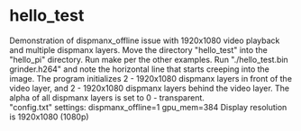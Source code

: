 # hello_test
Demonstration of dispmanx_offline issue with 1920x1080 video playback and multiple dispmanx layers.
Move the directory "hello_test" into the "hello_pi" directory. Run make per the other examples.
Run "./hello_test.bin grinder.h264" and note the horizontal line that starts creeping into the image.
The program initializes 2 - 1920x1080 dispmanx layers in front of the video layer, and 2 - 1920x1080 dispmanx layers
behind the video layer.  The alpha of all dispmanx layers is set to 0 - transparent.   
"config.txt" settings:  dispmanx_offline=1   gpu_mem=384
Display resolution is 1920x1080 (1080p)
